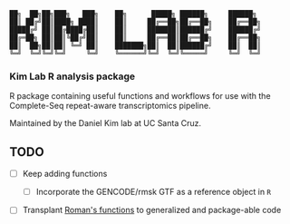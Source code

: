 ```
██╗  ██╗██╗███╗   ███╗    ██╗      █████╗ ██████╗     ██████╗ 
██║ ██╔╝██║████╗ ████║    ██║     ██╔══██╗██╔══██╗    ██╔══██╗
█████╔╝ ██║██╔████╔██║    ██║     ███████║██████╔╝    ██████╔╝
██╔═██╗ ██║██║╚██╔╝██║    ██║     ██╔══██║██╔══██╗    ██╔══██╗
██║  ██╗██║██║ ╚═╝ ██║    ███████╗██║  ██║██████╔╝    ██║  ██║
╚═╝  ╚═╝╚═╝╚═╝     ╚═╝    ╚══════╝╚═╝  ╚═╝╚═════╝     ╚═╝  ╚═╝
```

### Kim Lab R analysis package

R package containing useful functions and workflows for use with the Complete-Seq repeat-aware transcriptomics pipeline. 

Maintained by the Daniel Kim lab at UC Santa Cruz.


## TODO

- [ ] Keep adding functions  
	- [ ] Incorporate the GENCODE/rmsk GTF as a reference object in `R`  
- [ ] Transplant [Roman's functions](functions/helper_analysisFunctions.R) to generalized and package-able code  


